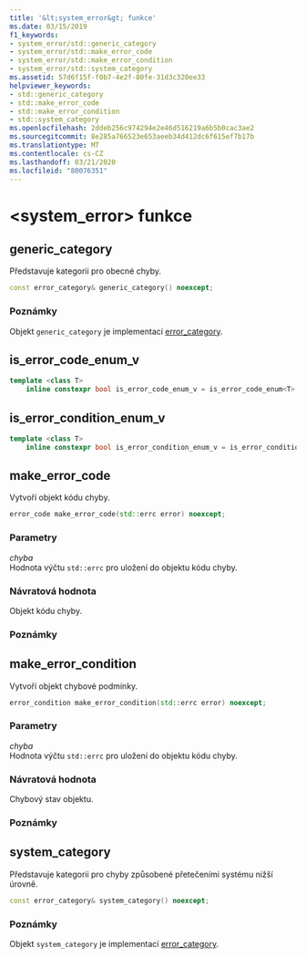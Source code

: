 ```yaml
---
title: '&lt;system_error&gt; funkce'
ms.date: 03/15/2019
f1_keywords:
- system_error/std::generic_category
- system_error/std::make_error_code
- system_error/std::make_error_condition
- system_error/std::system_category
ms.assetid: 57d6f15f-f0b7-4e2f-80fe-31d3c320ee33
helpviewer_keywords:
- std::generic_category
- std::make_error_code
- std::make_error_condition
- std::system_category
ms.openlocfilehash: 2ddeb256c974294e2e46d516219a6b5b0cac3ae2
ms.sourcegitcommit: 8e285a766523e653aeeb34d412dc6f615ef7b17b
ms.translationtype: MT
ms.contentlocale: cs-CZ
ms.lasthandoff: 03/21/2020
ms.locfileid: "80076351"
---
```

# <a name="ltsystem_errorgt-functions"></a>&lt;system_error&gt; funkce

## <a name="generic_category"></a><a name="generic_category"></a>generic_category

Představuje kategorii pro obecné chyby.

```cpp
const error_category& generic_category() noexcept;
```

### <a name="remarks"></a>Poznámky

Objekt `generic_category` je implementací [error_category](../standard-library/error-category-class.md).

## <a name="is_error_code_enum_v"></a><a name="is_error_code_enum_v"></a>is_error_code_enum_v

```cpp
template <class T>
    inline constexpr bool is_error_code_enum_v = is_error_code_enum<T>::value;
```

## <a name="is_error_condition_enum_v"></a><a name="is_error_condition_enum_v"></a>is_error_condition_enum_v

```cpp
template <class T>
    inline constexpr bool is_error_condition_enum_v = is_error_condition_enum<T>::value;
```

## <a name="make_error_code"></a><a name="make_error_code"></a>make_error_code

Vytvoří objekt kódu chyby.

```cpp
error_code make_error_code(std::errc error) noexcept;
```

### <a name="parameters"></a>Parametry

*chyba*\
Hodnota výčtu `std::errc` pro uložení do objektu kódu chyby.

### <a name="return-value"></a>Návratová hodnota

Objekt kódu chyby.

### <a name="remarks"></a>Poznámky

## <a name="make_error_condition"></a><a name="make_error_condition"></a>make_error_condition

Vytvoří objekt chybové podmínky.

```cpp
error_condition make_error_condition(std::errc error) noexcept;
```

### <a name="parameters"></a>Parametry

*chyba*\
Hodnota výčtu `std::errc` pro uložení do objektu kódu chyby.

### <a name="return-value"></a>Návratová hodnota

Chybový stav objektu.

### <a name="remarks"></a>Poznámky

## <a name="system_category"></a><a name="system_category"></a>system_category

Představuje kategorii pro chyby způsobené přetečeními systému nižší úrovně.

```cpp
const error_category& system_category() noexcept;
```

### <a name="remarks"></a>Poznámky

Objekt `system_category` je implementací [error_category](../standard-library/error-category-class.md).
